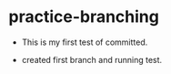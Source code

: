 # practice-branching


- This is my first test of committed. 

- created first branch and running test.